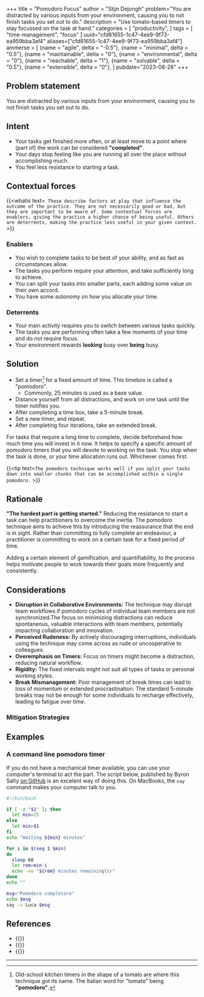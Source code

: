 +++
title = "Pomodoro Focus"
author = "Stijn Dejongh"
problem="You are distracted by various inputs from your environment, causing you to not finish tasks you set out to do."
description = "Use tomato-based timers to stay focussed on the task at hand."
categories = [
    "productivity",
]
tags = [
    "time-management", "focus"
]
uuid="cfd81655-1c47-4ee9-9f73-ea959bba3af4"
aliases=["cfd81655-1c47-4ee9-9f73-ea959bba3af4"]
ammerse = [
  {name = "agile", delta = "-0.5"},
  {name = "minimal", delta = "0.5"},
  {name = "maintainable", delta = "0"},
  {name = "environmental", delta = "0"},
  {name = "reachable", delta = "1"},
  {name = "solvable", delta = "0.5"},
  {name = "extensible", delta = "0"},
]
pubdate="2023-08-26"
+++

## Problem statement

You are distracted by various inputs from your environment, causing you to not finish tasks you set out to do.

## Intent

* Your tasks get finished more often, or at least move to a point where (part of) the work can be considered  __"completed"__.
* Your days stop feeling like you are running all over the place without accomplishing much.
* You feel less resistance to starting a task.

## Contextual forces

{{<whatis text=`
These describe factors at play that influence the outcome of the practice. They are not necessarily good or bad, but they are important to be
aware of. Some contextual forces are enablers, giving the practice a higher chance of being useful. Others are deterrents, making the practice less useful
in your given context.` >}}

### Enablers

* You wish to complete tasks to be best of your ability, and as fast as circumstances allow.
* The tasks you perform require your attention, and take sufficiently long to achieve.
* You can split your tasks into smaller parts, each adding some value on their own accord.
* You have some autonomy on how you allocate your time.

### Deterrents

* Your main activity requires you to switch between various tasks quickly.
* The tasks you are performing often take a few moments of your time and do not require focus.
* Your environment rewards __looking__ busy over __being__ busy.

## Solution

* Set a timer[^0] for a fixed amount of time. This timebox is called a "pomodoro".
    * Commonly, 25 minutes is used as a base value.
* Distance yourself from all distractions, and work on one task until the timer notifies you.
* After completing a time box, take a 5-minute break.
* Set a new timer, and repeat.
* After completing four iterations, take an extended break.

For tasks that require a long time to complete, decide beforehand how much time you will invest in it now.
It helps to specify a specific amount of pomodoro timers that you will devote to working on the task. You stop when the task is done, or 
your time allocation runs out. Whichever comes first.


{{<tip text=`The pomodoro technique works well if you split your tasks down into smaller chunks that can be accomplished within a single 
pomodoro.` >}}

## Rationale

__"The hardest part is getting started."__ Reducing the resistance to start a task can help practitioners to overcome the inertia.
The pomodoro technique aims to achieve this by introducing the reassurance that the end is in sight.
Rather than committing to fully complete an endeavour, a practitioner is committing to work on a certain task for a fixed period of time.

Adding a certain element of gamification, and quantifiability, to the process helps motivate people to work towards their goals more frequently
and consistently.

## Considerations

* **Disruption in Collaborative Environments:** The technique may disrupt team workflows if pomodoro cycles of individual team members are not
  synchronized.The focus on minimizing distractions can reduce spontaneous, valuable interactions with team members, potentially impacting
  collaboration and innovation.
* **Perceived Rudeness:** By actively discouraging interruptions, individuals using the technique may come across as rude or uncooperative to
  colleagues.
* **Overemphasis on Timers:** Focus on timers might become a distraction, reducing natural workflow.
* **Rigidity:** The fixed intervals might not suit all types of tasks or personal working styles.
* **Break Mismanagement:** Poor management of break times can lead to loss of momentum or extended procrastination. The standard 5-minute breaks may
  not be enough for some individuals to recharge effectively, leading to fatigue over time.

### Mitigation Strategies



## Examples

### A command line pomodoro timer

If you do not have a mechanical timer available, you can use your computer's terminal to act the part.
The script below, published by Byron Salty [on GitHub](https://github.com/byronsalty/pom/blob/main/pom) is an excelent way of doing this.
On MacBooks, the `say` command makes your computer talk to you.

```bash
#!/bin/bash

if [ -z "$1" ]; then
  let min=25 
else
  let min=$1
fi
echo "Waiting ${min} minutes"

for i in $(seq 1 $min)
do
  sleep 60  
  let rem=min-i
  echo -ne "${rem} minutes remaining\\r"
done
echo ""

msg="Pomodoro completare"
echo $msg
say -v Luca $msg
```

## References

* {{<reference author="Cirillo, F."
  year="2013"
  title="The Pomodoro Technique"
  publisher="FC Garage GmbH"
  isbn="9783981567908"
  link="https://www.goodreads.com/book/show/18482790-the-pomodoro-technique" >}}
* {{<reference author="Salty B."
  year="2023"
  title="A simple Pomodoro CLI"
  site="dev.to"
  link="https://dev.to/byronsalty/a-simple-pomodoro-cli-48p0" >}}
* {{<reference author="Ünver, Ö."
  year="2023"
  title="Productivity Tips for Folks with ADD"
  site="youtube.com/@MindYourOwnRevisions"
  link="https://www.youtube.com/watch?v=pVLETEecnG4&list=PLb_RIH-LKllK_e60yYfB_76oBeuG1OCjw&index=23" >}}

---

[^0]: Old-school kitchen timers in the shape of a tomato are where this technique got its name. The Italian word for "tomato" being __"pomodoro"__. 